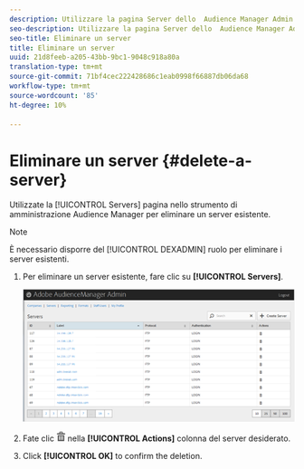 ```yaml
---
description: Utilizzare la pagina Server dello  Audience Manager Admin Tool per eliminare un server esistente.
seo-description: Utilizzare la pagina Server dello  Audience Manager Admin Tool per eliminare un server esistente.
seo-title: Eliminare un server
title: Eliminare un server
uuid: 21d8feeb-a205-43bb-9bc1-9048c918a80a
translation-type: tm+mt
source-git-commit: 71bf4cec222428686c1eab0998f66887db06da68
workflow-type: tm+mt
source-wordcount: '85'
ht-degree: 10%

---
```



# Eliminare un server {#delete-a-server}

Utilizzate la [!UICONTROL Servers] pagina nello strumento di amministrazione Audience Manager  per eliminare un server esistente.

<!-- t_delete_server.xml -->

>[!NOTE]
>
>È necessario disporre del [!UICONTROL DEXADMIN] ruolo per eliminare i server esistenti.

1. Per eliminare un server esistente, fare clic su **[!UICONTROL Servers]**.

   ![Risultato del passaggio](assets/servers.png)

1. Fate clic ![](assets/icon_delete.png) nella **[!UICONTROL Actions]** colonna del server desiderato.
1. Click **[!UICONTROL OK]** to confirm the deletion.
